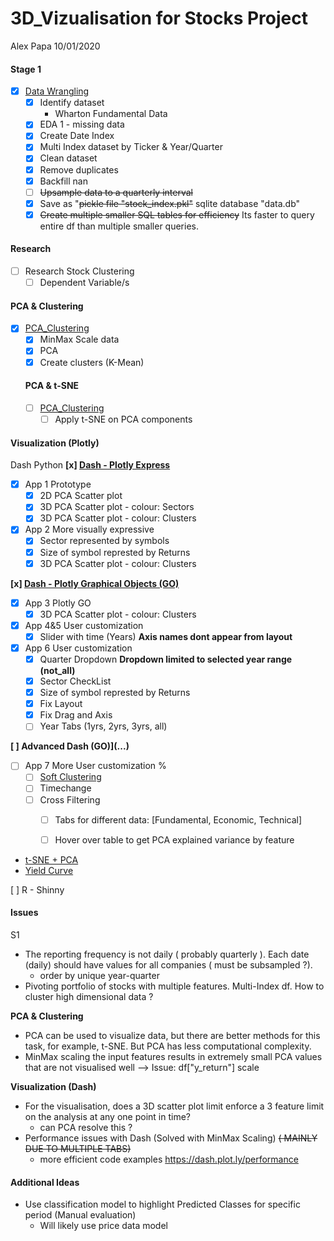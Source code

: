 # 3D_Vizualisation for Stocks Project
Alex Papa 10/01/2020

#### __Stage 1__
- [x] [Data Wrangling](https://github.com/09acp/3D_Viz/blob/master/data_wrangling.ipynb)
  - [x] Identify dataset
    - Wharton Fundamental Data
  - [x] EDA 1 - missing data
  - [x] Create Date Index
  - [x] Multi Index dataset by Ticker & Year/Quarter
  - [x] Clean dataset
  - [x] Remove duplicates
  - [x] Backfill nan
  - [ ] ~~Upsample data to a quarterly interval~~
  - [x] Save as "~~pickle file "stock_index.pkl"~~ sqlite database "data.db"
  - [x] ~~Create multiple smaller SQL tables for efficiency~~ Its faster to query entire df than multiple smaller queries.

#### __Research__
- [ ] Research Stock Clustering
  - [ ] Dependent Variable/s

#### __PCA & Clustering__
- [x] [PCA_Clustering](...)
  - [x] MinMax Scale data
  - [x] PCA
  - [x] Create clusters (K-Mean)

  #### __PCA & t-SNE__
  - [ ] [PCA_Clustering](...)
    - [ ] Apply t-SNE on PCA components

#### __Visualization (Plotly)__
Dash Python
**[x] [Dash - Plotly Express](...)**
  - [x] App 1 Prototype
      - [x] 2D PCA Scatter plot
      - [x] 3D PCA Scatter plot - colour: Sectors
      - [x] 3D PCA Scatter plot - colour: Clusters

  - [x] App 2 More visually expressive
      - [x] Sector represented by symbols
      - [x] Size of symbol represted by Returns
      - [x] 3D PCA Scatter plot - colour: Clusters

**[x] [Dash - Plotly Graphical Objects (GO)](...)**
  - [x] App 3 Plotly GO
      - [x] 3D PCA Scatter plot - colour: Clusters

  - [X] App 4&5 User customization
      - [X] Slider with time (Years)
        __Axis names dont appear from layout__

  - [x] App 6 User customization    
      - [x] Quarter Dropdown
        __Dropdown limited to selected year range (not_all)__
      - [x] Sector CheckList
      - [x] Size of symbol represted by Returns
      - [x] Fix Layout
      - [x] Fix Drag and Axis
      - [ ] Year Tabs (1yrs, 2yrs, 3yrs, all)

**[ ] Advanced Dash (GO)](...)**
  - [ ] App 7 More User customization %  
      - [ ] [Soft Clustering](https://plot.ly/python/v3/3d-point-clustering/)
      - [ ] Timechange
      - [ ] Cross Filtering
          - [ ] Tabs for different data: [Fundamental, Economic, Technical]
          - [ ] Hover over table to get PCA explained variance by feature



  - [t-SNE + PCA](https://dash-gallery.plotly.host/dash-tsne/)
  - [Yield Curve](https://dash-gallery.plotly.host/dash-yield-curve/)


[ ] R - Shinny

#### __Issues__
S1
- The reporting frequency is not daily ( probably quarterly ). Each date (daily) should have values for all companies ( must be subsampled ?).
  - order by unique year-quarter
- Pivoting portfolio of stocks with multiple features. Multi-Index df. How to cluster high dimensional data ?

__PCA & Clustering__
- PCA can be used to visualize data, but there are better methods for this task, for example, t-SNE. But PCA has less computational complexity.
- MinMax scaling the input features results in extremely small PCA values that are not visualised well
  --> Issue: df["y_return"] scale

__Visualization (Dash)__
- For the visualisation, does a 3D scatter plot limit enforce a 3 feature limit on the analysis at any one point in time?
  - can PCA resolve this ?
- Performance issues with Dash (Solved with MinMax Scaling) ~~( MAINLY DUE TO MULTIPLE TABS)~~
  - more efficient code examples https://dash.plot.ly/performance

#### Additional Ideas
- Use classification model to highlight Predicted Classes for specific period
  (Manual evaluation)
    - Will likely use price data model
